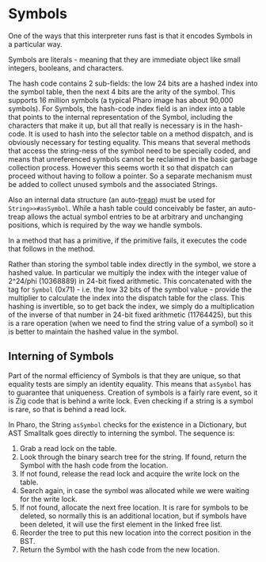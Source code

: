 # Symbols
One of the ways that this interpreter runs fast is that it encodes Symbols in a particular way.

Symbols are literals - meaning that they are immediate object like small integers, booleans, and characters.

The hash code contains 2 sub-fields: the low 24 bits are a hashed index into the symbol table, then the next 4 bits are the arity of the symbol. This supports 16 million symbols (a typical Pharo image has about 90,000 symbols). For Symbols, the hash-code index field is an index into a table that points to the internal representation of the Symbol, including the characters that make it up, but all that really is necessary is in the hash-code. It is used to hash into the selector table on a method dispatch, and is obviously necessary for testing equality. This means that several methods that access the string-ness of the symbol need to be specially coded, and means that unreferenced symbols cannot be reclaimed in the basic garbage collection process. However this seems worth it so that dispatch can proceed without having to follow a pointer. So a separate mechanism must be added to collect unused symbols and the associated Strings.

Also an internal data structure (an auto-[treap](https://en.wikipedia.org/wiki/Treap)) must be used for `String>>#asSymbol`. While a hash table could conceivably be faster, an auto-treap allows the actual symbol entries to be at arbitrary and unchanging positions, which is required by the way we handle symbols.

In a method that has a primitive, if the primitive fails, it executes the code that follows in the method.

Rather than storing the symbol table index directly in the symbol, we store a hashed value. In particular we multiply the index with the integer value of 2^24/phi (10368889) in 24-bit fixed arithmetic. This concatenated with the tag for `Symbol` (0x71) - i.e. the low 32 bits of the symbol value - provide the multiplier to calculate the index into the dispatch table for the class. This hashing is invertible, so to get back the index, we simply do a multiplication of the inverse of that number in 24-bit fixed arithmetic (11764425), but this is a rare operation (when we need to find the string value of a symbol) so it is better to maintain the hashed value in the symbol.
## Interning of Symbols
Part of the normal efficiency of Symbols is that they are unique, so that equality tests are simply an identity equality. This means that `asSymbol` has to guarantee that uniqueness. Creation of symbols is a fairly rare event, so it is Zig code that is behind a write lock. Even checking if a string is a symbol is rare, so that is behind a read lock.

In Pharo, the String `asSymbol` checks for the existence in a Dictionary, but AST Smalltalk goes directly to interning the symbol. The sequence is:
1. Grab a read lock on the table.
2. Look through the binary search tree for the string. If found, return the Symbol with the hash code from the location.
3. If not found, release the read lock and acquire the write lock on the table.
4. Search again, in case the symbol was allocated while we were waiting for the write lock.
5. If not found, allocate the next free location. It is rare for symbols to be deleted, so normally this is an additional location, but if symbols have been deleted, it will use the first element in the linked free list.
6. Reorder the tree to put this new location into the correct position in the BST.
7. Return the Symbol with the hash code from the new location.

